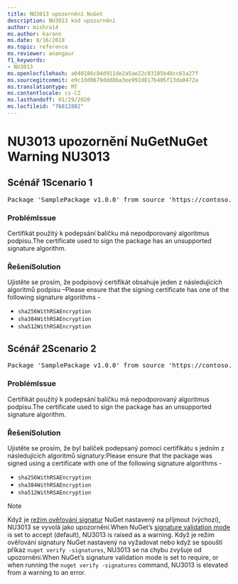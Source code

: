 ```yaml
---
title: NU3013 upozornění NuGet
description: NU3013 kód upozornění
author: mishra14
ms.author: karann
ms.date: 8/16/2018
ms.topic: reference
ms.reviewer: anangaur
f1_keywords:
- NU3013
ms.openlocfilehash: a040186c84d911de2a5ae22c83105b48cc61a27f
ms.sourcegitcommit: e9c1dd0679ddd8ba3ee992d817b405f13da0472a
ms.translationtype: MT
ms.contentlocale: cs-CZ
ms.lasthandoff: 01/29/2020
ms.locfileid: "76812802"
---
```

# <a name="nuget-warning-nu3013"></a><span data-ttu-id="04eb5-103">NU3013 upozornění NuGet</span><span class="sxs-lookup"><span data-stu-id="04eb5-103">NuGet Warning NU3013</span></span>

## <a name="scenario-1"></a><span data-ttu-id="04eb5-104">Scénář 1</span><span class="sxs-lookup"><span data-stu-id="04eb5-104">Scenario 1</span></span>

<pre>Package 'SamplePackage v1.0.0' from source 'https://contoso.com/index.json': The signing certificate has an unsupported signature algorithm.</pre>

### <a name="issue"></a><span data-ttu-id="04eb5-105">Problém</span><span class="sxs-lookup"><span data-stu-id="04eb5-105">Issue</span></span>

<span data-ttu-id="04eb5-106">Certifikát použitý k podepsání balíčku má nepodporovaný algoritmus podpisu.</span><span class="sxs-lookup"><span data-stu-id="04eb5-106">The certificate used to sign the package has an unsupported signature algorithm.</span></span>


### <a name="solution"></a><span data-ttu-id="04eb5-107">Řešení</span><span class="sxs-lookup"><span data-stu-id="04eb5-107">Solution</span></span>

<span data-ttu-id="04eb5-108">Ujistěte se prosím, že podpisový certifikát obsahuje jeden z následujících algoritmů podpisu –</span><span class="sxs-lookup"><span data-stu-id="04eb5-108">Please ensure that the signing certificate has one of the following signature algorithms -</span></span> 
* `sha256WithRSAEncryption`
* `sha384WithRSAEncryption`
* `sha512WithRSAEncryption`



## <a name="scenario-2"></a><span data-ttu-id="04eb5-109">Scénář 2</span><span class="sxs-lookup"><span data-stu-id="04eb5-109">Scenario 2</span></span>

<pre>Package 'SamplePackage v1.0.0' from source 'https://contoso.com/index.json': The primary signature's certificate has an unsupported signature algorithm.</pre>

### <a name="issue"></a><span data-ttu-id="04eb5-110">Problém</span><span class="sxs-lookup"><span data-stu-id="04eb5-110">Issue</span></span>

<span data-ttu-id="04eb5-111">Certifikát použitý k podepsání balíčku má nepodporovaný algoritmus podpisu.</span><span class="sxs-lookup"><span data-stu-id="04eb5-111">The certificate used to sign the package has an unsupported signature algorithm.</span></span>


### <a name="solution"></a><span data-ttu-id="04eb5-112">Řešení</span><span class="sxs-lookup"><span data-stu-id="04eb5-112">Solution</span></span>

<span data-ttu-id="04eb5-113">Ujistěte se prosím, že byl balíček podepsaný pomocí certifikátu s jedním z následujících algoritmů signatury:</span><span class="sxs-lookup"><span data-stu-id="04eb5-113">Please ensure that the package was signed using a certificate with one of the following signature algorithms -</span></span> 
* `sha256WithRSAEncryption`
* `sha384WithRSAEncryption`
* `sha512WithRSAEncryption`


> [!Note]
> <span data-ttu-id="04eb5-114">Když je [režim ověřování signatur](../../consume-packages/installing-signed-packages.md#configure-package-signature-requirements) NuGet nastavený na přijmout (výchozí), NU3013 se vyvolá jako upozornění.</span><span class="sxs-lookup"><span data-stu-id="04eb5-114">When NuGet’s [signature validation mode](../../consume-packages/installing-signed-packages.md#configure-package-signature-requirements) is set to accept (default), NU3013 is raised as a warning.</span></span> <span data-ttu-id="04eb5-115">Když je režim ověřování signatury NuGet nastavený na vyžadovat nebo když se spouští příkaz `nuget verify -signatures`, NU3013 se na chybu zvyšuje od upozornění.</span><span class="sxs-lookup"><span data-stu-id="04eb5-115">When NuGet’s signature validation mode is set to require, or when running the `nuget verify -signatures` command, NU3013 is elevated from a warning to an error.</span></span> 
